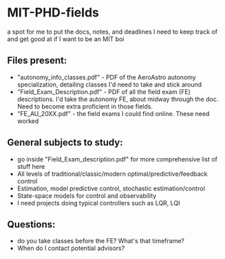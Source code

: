 # MIT-PHD-fields
a spot for me to put the docs, notes, and deadlines I need to keep track of and get good at if I want to be an MIT boi

## Files present:
- "autonomy_info_classes.pdf" - PDF of the AeroAstro autonomy specialization, detailing classes I'd need to take and stick around
- "Field_Exam_Description.pdf" - PDF of all the field exam (FE) descriptions. I'd take the autonomy FE, about midway through the doc. Need to become extra proficient in those fields.
- "FE_AU_20XX.pdf" - the field exams I could find online. These need worked

## General subjects to study:
- go inside "Field_Exam_description.pdf" for more comprehensive list of stuff here
- All levels of traditional/classic/modern optimal/predictive/feedback control
- Estimation, model predictive control, stochastic estimation/control
- State-space models for control and observability
- I need projects doing typical controllers such as LQR, LQI






## Questions:
- do you take classes before the FE? What's that timeframe?
- When do I contact potential advisors?
